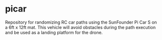 # picar

Repository for randomizing RC car paths using the SunFounder Pi Car S on a 6ft x 12ft mat. This vehicle will avoid obstacles during the path execution and be used as a landing platform for the drone.
